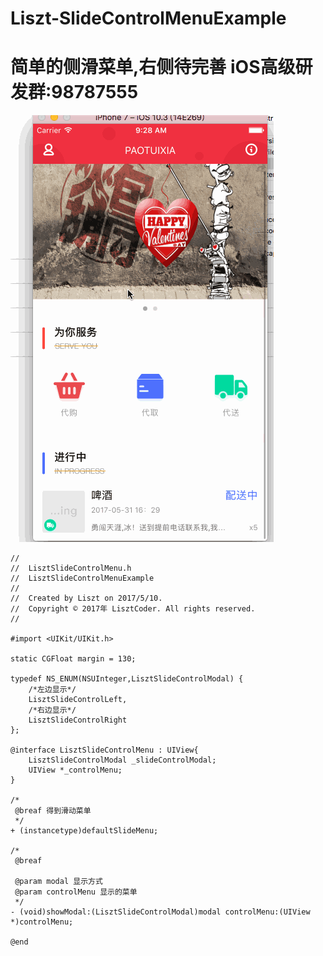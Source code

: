 # Liszt-SlideControlMenuExample
# 简单的侧滑菜单,右侧待完善 iOS高级研发群:98787555
<img src = "https://github.com/LisztGitHub/Liszt-SlideControlMenuExample/blob/master/demo.gif" />

    //
    //  LisztSlideControlMenu.h
    //  LisztSlideControlMenuExample
    //
    //  Created by Liszt on 2017/5/10.
    //  Copyright © 2017年 LisztCoder. All rights reserved.
    //

    #import <UIKit/UIKit.h>

    static CGFloat margin = 130;

    typedef NS_ENUM(NSUInteger,LisztSlideControlModal) {
        /*左边显示*/
        LisztSlideControlLeft,
        /*右边显示*/
        LisztSlideControlRight
    };

    @interface LisztSlideControlMenu : UIView{
        LisztSlideControlModal _slideControlModal;
        UIView *_controlMenu;
    }

    /*
     @breaf 得到滑动菜单
     */
    + (instancetype)defaultSlideMenu;

    /*
     @breaf
     
     @param modal 显示方式
     @param controlMenu 显示的菜单
     */
    - (void)showModal:(LisztSlideControlModal)modal controlMenu:(UIView *)controlMenu;

    @end
    
    
    
    
    
    
    
    
    
    
    
    
    
    
    
    
    
    
    
    
    
    
    
    
    
    
    
    
